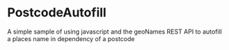 # PostcodeAutofill
A simple sample of using javascript and the geoNames REST API to autofill a places name in dependency of a postcode
